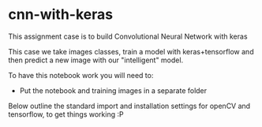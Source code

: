 # cnn-with-keras
This assignment case is to build Convolutional Neural Network with keras

This case we take images classes, train a model with keras+tensorflow and then predict a new image with our "intelligent" model.

To have this notebook work you will need to:

- Put the notebook and training images in a separate folder

Below outline the standard import and installation settings for openCV and tensorflow, to get things working :P
